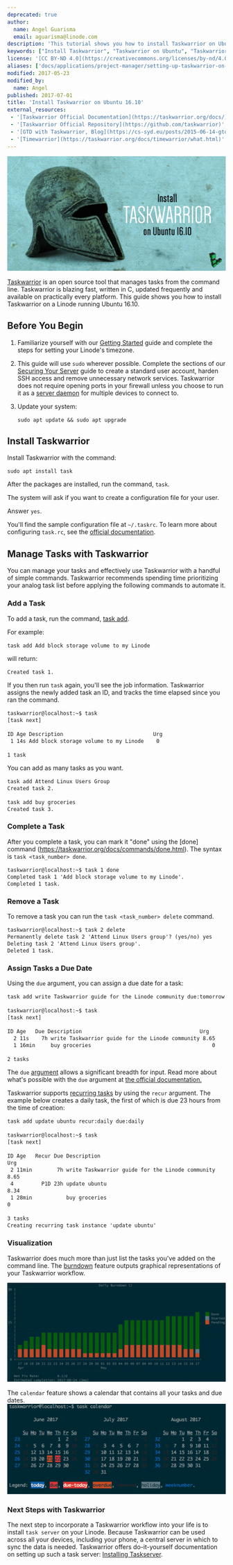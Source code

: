 ```yaml
---
deprecated: true
author:
  name: Angel Guarisma
  email: aguarisma@linode.com
description: 'This tutorial shows you how to install Taskwarrior on Ubuntu 16.10'
keywords: ["Install Taskwarrior", "Taskwarrior on Ubuntu", "Taskwarrior server"]
license: '[CC BY-ND 4.0](https://creativecommons.org/licenses/by-nd/4.0)'
aliases: ['docs/applications/project-manager/setting-up-taskwarrior-on-ubuntu-16-04/']
modified: 2017-05-23
modified_by:
  name: Angel
published: 2017-07-01
title: 'Install Taskwarrior on Ubuntu 16.10'
external_resources:
 - '[Taskwarrior Official Documentation](https://taskwarrior.org/docs/)'
 - '[Taskwarrior Official Repository](https://github.com/taskwarrior)'
 - '[GTD with Taskwarrior, Blog](https://cs-syd.eu/posts/2015-06-14-gtd-with-taskwarrior-part-1-intro.html)'
 - '[Timewarrior](https://taskwarrior.org/docs/timewarrior/what.html)'
---
```



![Task Warrior Title Graphic](Taskwarrior.png)

[Taskwarrior](https://taskwarrior.org/) is an open source tool that manages tasks from the command line. Taskwarrior is blazing fast, written in C, updated frequently and available on practically every platform. This guide shows you how to install Taskwarrior on a Linode running Ubuntu 16.10.

## Before You Begin

1.  Familiarize yourself with our [Getting Started](/docs/getting-started/) guide and complete the steps for setting your Linode's timezone.

2.  This guide will use `sudo` wherever possible. Complete the sections of our [Securing Your Server](/docs/security/securing-your-server/) guide to create a standard user account, harden SSH access and remove unnecessary network services. Taskwarrior does not require opening ports in your firewall unless you choose to run it as a [server daemon](https://taskwarrior.org/docs/#taskd) for multiple devices to connect to.

3.  Update your system:

        sudo apt update && sudo apt upgrade

## Install Taskwarrior

Install Taskwarrior with the command:

    sudo apt install task

After the packages are installed, run the command, `task`.

The system will ask if you want to create a configuration file for your user.

Answer `yes`.

You'll find the sample configuration file at `~/.taskrc`. To learn more about configuring `task.rc`, see the [official documentation](https://taskwarrior.org/docs/configuration.html).

## Manage Tasks with Taskwarrior

You can manage your tasks and effectively use Taskwarrior with a handful of simple commands. Taskwarrior recommends spending time prioritizing your analog task list before applying the following commands to automate it.

### Add a Task

To add a task, run the command, [task add](https://taskwarrior.org/docs/commands/add.html).

For example:

    task add Add block storage volume to my Linode

will return:

    Created task 1.

If you then run `task` again, you'll see the job information. Taskwarrior assigns the newly added task an ID, and tracks the time elapsed since you ran the command.

    taskwarrior@localhost:~$ task
    [task next]

    ID Age Description                             Urg
     1 14s Add block storage volume to my Linode    0

    1 task

You can add as many tasks as you want.

    task add Attend Linux Users Group
    Created task 2.

    task add buy groceries
    Created task 3.

### Complete a Task

After you complete a task, you can mark it "done" using the [done] command (https://taskwarrior.org/docs/commands/done.html). The syntax is `task <task_number> done`.

    taskwarrior@localhost:~$ task 1 done
    Completed task 1 'Add block storage volume to my Linode'.
    Completed 1 task.

### Remove a Task

To remove a task you can run the `task <task_number> delete` command.

    taskwarrior@localhost:~$ task 2 delete
    Permanently delete task 2 'Attend Linux Users group'? (yes/no) yes
    Deleting task 2 'Attend Linux Users group'.
    Deleted 1 task.

### Assign Tasks a Due Date

Using the `due` argument, you can assign a due date for a task:

    task add write Taskwarrior guide for the Linode community due:tomorrow

    taskwarrior@localhost:~$ task
    [task next]

    ID Age   Due Description                                      Urg
      2 11s    7h write Taskwarrior guide for the Linode community 8.65
      1 16min     buy groceries                                       0

    2 tasks

The `due` [argument](https://taskwarrior.org/docs/dates.html#due) allows a significant breadth for input. Read more about what's possible with the `due` argument at [the official documentation.](https://taskwarrior.org/docs/dates.html)

Taskwarrior supports [recurring tasks](https://taskwarrior.org/docs/recurrence.html) by using the `recur` argument. The example below creates a daily task, the first of which is due 23 hours from the time of creation:

    task add update ubuntu recur:daily due:daily

    taskwarrior@localhost:~$ task
    [task next]

    ID Age   Recur Due Description                                      Urg
     2 11min        7h write Taskwarrior guide for the Linode community 8.65
     4         P1D 23h update ubuntu                                    8.34
     1 28min           buy groceries                                       0

    3 tasks
    Creating recurring task instance 'update ubuntu'

### Visualization

Taskwarrior does much more than just list the tasks you've added on the command line. The [burndown](https://taskwarrior.org/docs/commands/burndown.html) feature outputs graphical representations of your Taskwarrior workflow.

![Task Warrior Burndown](tw-burndown.png)

The `calendar` feature shows a calendar that contains all your tasks and due dates.
![Task calendar](tw-calendar.png)

### Next Steps with Taskwarrior

The next step to incorporate a Taskwarrior workflow into your life is to install `task server` on your Linode. Because Taskwarrior can be used across all your devices, including your phone, a central server in which to sync the data is needed. Taskwarrior offers do-it-yourself documentation on setting up such a task server: [Installing Taskserver](https://taskwarrior.org/docs/taskserver/setup.html).
